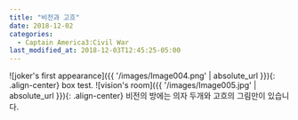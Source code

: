 ```yaml
---
title: "비전과 고흐"
date: 2018-12-02
categories:
  - Captain America3:Civil War
last_modified_at: 2018-12-03T12:45:25-05:00
---
```

![joker's first appearance]({{ '/images/Image004.png' | absolute_url }}){: .align-center}
box test.
![vision's room]({{ '/images/Image005.jpg' | absolute_url }}){: .align-center}
비전의 방에는 의자 두개와 고흐의 그림만이 있습니다.

